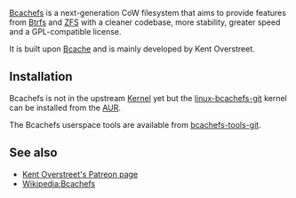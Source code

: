 [Bcachefs](https://bcachefs.org/) is a next-generation CoW filesystem that aims to provide features from [Btrfs](/index.php/Btrfs "Btrfs") and [ZFS](/index.php/ZFS "ZFS") with a cleaner codebase, more stability, greater speed and a GPL-compatible license.

It is built upon [Bcache](/index.php/Bcache "Bcache") and is mainly developed by Kent Overstreet.

## Installation

Bcachefs is not in the upstream [Kernel](/index.php/Kernel "Kernel") yet but the [linux-bcachefs-git](https://aur.archlinux.org/packages/linux-bcachefs-git/) kernel can be installed from the [AUR](/index.php/AUR "AUR").

The Bcachefs userspace tools are available from [bcachefs-tools-git](https://aur.archlinux.org/packages/bcachefs-tools-git/).

## See also

*   [Kent Overstreet's Patreon page](https://www.patreon.com/bcachefs)
*   [Wikipedia:Bcachefs](https://en.wikipedia.org/wiki/Bcachefs "wikipedia:Bcachefs")